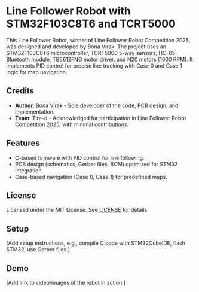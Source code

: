 # Line Follower Robot with STM32F103C8T6 and TCRT5000

This Line Follower Robot, winner of Line Follower Robot Competition 2025, was designed and developed by Bona Virak. The project uses an STM32F103C8T6 microcontroller, TCRT5000 5-way sensors, HC-05 Bluetooth module, TB6612FNG motor driver, and N20 motors (1000 RPM). It implements PID control for precise line tracking with Case 0 and Case 1 logic for map navigation.

## Credits
- **Author**: Bona Virak - Sole developer of the code, PCB design, and implementation.
- **Team**: Tire-d - Acknowledged for participation in Line Follower Robot Competition 2025, with minimal contributions.

## Features
- C-based firmware with PID control for line following.
- PCB design (schematics, Gerber files, BOM) optimized for STM32 integration.
- Case-based navigation (Case 0, Case 1) for predefined maps.

## License
Licensed under the MIT License. See [LICENSE](LICENSE) for details.

## Setup
[Add setup instructions, e.g., compile C code with STM32CubeIDE, flash STM32, use Gerber files.]

## Demo
[Add link to video/images of the robot in action.]
